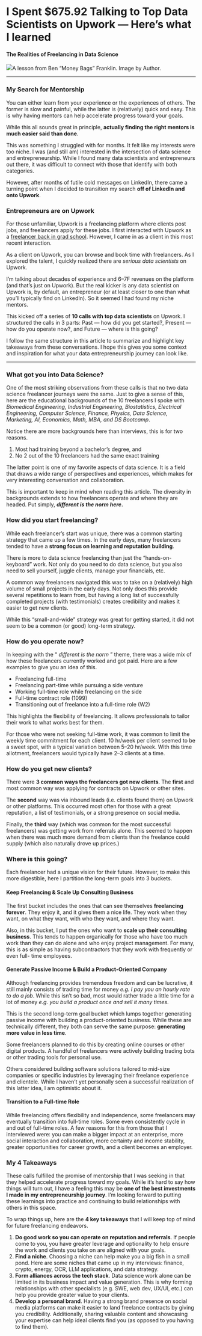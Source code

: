 # I Spent $675.92 Talking to Top Data Scientists on Upwork — Here’s what I learned
#### The Realities of Freelancing in Data Science

![](https://cdn-images-1.medium.com/max/800/1*7Gx8KkA5-Z3QUSn7FwjHow.png)A
lesson from Ben “Money Bags” Franklin. Image by Author.

* * *

### **My Search for Mentorship**

You can either learn from your experience or the experiences of others. The
former is slow and painful, while the latter is (relatively) quick and easy.
This is why having mentors can help accelerate progress toward your goals.

While this all sounds great in principle, **actually finding the right mentors
is much easier said than done**.  
  
This was something I struggled with for months. It felt like my interests were
too niche. I was (and still am) interested in the intersection of data science
and entrepreneurship. While I found many data scientists and entrepreneurs out
there, it was difficult to connect with those that identify with both
categories.

However, after months of futile cold messages on LinkedIn, there came a
turning point when I decided to transition my search **off of LinkedIn and
onto Upwork**.

### **Entrepreneurs are on Upwork**

For those unfamiliar, Upwork is a freelancing platform where clients post
jobs, and freelancers apply for these jobs. I first interacted with Upwork as
a [freelancer back in grad school](https://medium.com/the-data-entrepreneurs/how-to-start-freelancing-in-data-science-150551f25fda). However,
I came in as a client in this most recent interaction.

As a client on Upwork, you can browse and book time with freelancers. As I
explored the talent, I quickly realized there are _serious data scientists_ on
Upwork.

I’m talking about decades of experience and 6–7F revenues on the platform (and
that’s just on Upwork). But the real kicker is any data scientist on Upwork
is, by default, an entrepreneur (or at least closer to one than what you’ll
typically find on LinkedIn). So it seemed I had found my niche mentors.

This kicked off a series of **10 calls with top data scientists** on Upwork. I
structured the calls in 3 parts: Past — how did you get started?, Present —
how do you operate now?, and Future — where is this going?

I follow the same structure in this article to summarize and highlight key
takeaways from these conversations. I hope this gives you some context and
inspiration for what your data entrepreneurship journey can look like.

* * *

### **What got you into Data Science?**

One of the most striking observations from these calls is that no two data
science freelancer journeys were the same. Just to give a sense of this, here
are the educational backgrounds of the 10 freelancers I spoke with _Biomedical
Engineering, Industrial Engineering, Biostatistics, Electrical Engineering,
Computer Science, Finance, Physics, Data Science, Marketing, AI, Economics,
Math, MBA, and DS Bootcamp_.

Notice there are more backgrounds here than interviews, this is for two
reasons.

  1. Most had training beyond a bachelor’s degree, and
  2. No 2 out of the 10 freelancers had the same exact training

The latter point is one of my favorite aspects of data science. It is a field
that draws a wide range of perspectives and experiences, which makes for very
interesting conversation and collaboration.

This is important to keep in mind when reading this article. The diversity in
backgrounds extends to how freelancers operate and where they are headed. Put
simply, **_different is the norm here_.**

### **How did you start freelancing?**

While each freelancer’s start was unique, there was a common starting strategy
that came up a few times. In the early days, many freelancers tended to have a
**strong focus on learning and reputation building**.

There is more to data science freelancing than just the “hands-on-keyboard”
work. Not only do you need to do data science, but you also need to sell
yourself, juggle clients, manage your financials, etc.

A common way freelancers navigated this was to take on a (relatively) high
volume of small projects in the early days. Not only does this provide several
repetitions to learn from, but having a long list of successfully completed
projects (with testimonials) creates credibility and makes it easier to get
new clients.

While this “small-and-wide” strategy was great for getting started, it did not
seem to be a common (or good) long-term strategy.

### **How do you operate now?**

In keeping with the “ _different is the norm_ ” theme, there was a wide mix of
how these freelancers currently worked and got paid. Here are a few examples
to give you an idea of this.

  * Freelancing full-time
  * Freelancing part-time while pursuing a side venture
  * Working full-time role while freelancing on the side
  * Full-time contract role (1099)
  * Transitioning out of freelance into a full-time role (W2)

This highlights the flexibility of freelancing. It allows professionals to
tailor their work to what works best for them.

For those who were not seeking full-time work, it was common to limit the
weekly time commitment for each client. 10 hr/week per client seemed to be a
sweet spot, with a typical variation between 5–20 hr/week. With this time
allotment, freelancers would typically have 2–3 clients at a time.

### **How do you get new clients?**

There were **3 common ways the freelancers got new clients**. The **first**
and most common way was applying for contracts on Upwork or other sites.

The **second** way was via inbound leads (i.e. clients found them) on Upwork
or other platforms. This occurred most often for those with a great
reputation, a list of testimonials, or a strong presence on social media.

Finally, the **third** way (which was common for the most successful
freelancers) was getting work from referrals alone. This seemed to happen when
there was much more demand from clients than the freelance could supply (which
also naturally drove up prices.)

### **Where is this going?**

Each freelancer had a unique vision for their future. However, to make this
more digestible, here I partition the long-term goals into 3 buckets.

#### **Keep Freelancing & Scale Up Consulting Business**

The first bucket includes the ones that can see themselves **freelancing
forever**. They enjoy it, and it gives them a nice life. They work when they
want, on what they want, with who they want, and where they want.

Also, in this bucket, I put the ones who want to **scale up their consulting
business**. This tends to happen organically for those who have too much work
than they can do alone and who enjoy project management. For many, this is as
simple as having subcontractors that they work with frequently or even full-
time employees.

#### **Generate Passive Income & Build a Product-Oriented Company**

Although freelancing provides tremendous freedom and can be lucrative, it
still mainly consists of trading time for money _e.g. I pay you an hourly rate
to do a job_. While this isn’t so bad, most would rather trade a little time
for a lot of money _e.g. you build a product once and sell it many times_.

This is the second long-term goal bucket which lumps together generating
passive income with building a product-oriented business. While these are
technically different, they both can serve the same purpose: **generating more
value in less time**.

Some freelancers planned to do this by creating online courses or other
digital products. A handful of freelancers were actively building trading bots
or other trading tools for personal use.

Others considered building software solutions tailored to mid-size companies
or specific industries by leveraging their freelance experience and clientele.
While I haven’t yet personally seen a successful realization of this latter
idea, I am optimistic about it.

#### **Transition to a Full-time Role**

While freelancing offers flexibility and independence, some freelancers may
eventually transition into full-time roles. Some even consistently cycle in
and out of full-time roles. A few reasons for this from those that I
interviewed were: you can make a bigger impact at an enterprise, more social
interaction and collaboration, more certainty and income stability, greater
opportunities for career growth, and a client becomes an employer.

### **My 4 Takeaways**

These calls fulfilled the promise of mentorship that I was seeking in that
they helped accelerate progress toward my goals. While it’s hard to say how
things will turn out, I have a feeling this may be **one of the best
investments I made in my entrepreneurship journey**. I’m looking forward to
putting these learnings into practice and continuing to build relationships
with others in this space.

To wrap things up, here are the **4 key takeaways** that I will keep top of
mind for future freelancing endeavors.

  1. **Do good work so you can operate on reputation and referrals**. If people come to you, you have greater leverage and optionality to help ensure the work and clients you take on are aligned with your goals.
  2. **Find a niche**. Choosing a niche can help make you a big fish in a small pond. Here are some niches that came up in my interviews: finance, crypto, energy, OCR, LLM applications, and data strategy.
  3. **Form alliances across the tech stack**. Data science work alone can be limited in its business impact and value generation. This is why forming relationships with other specialists (e.g. SWE, web dev, UX/UI, etc.) can help you provide greater value to your clients.
  4. **Develop a personal brand**. Having a strong brand presence on social media platforms can make it easier to land freelance contracts by giving you credibility. Additionally, sharing valuable content and showcasing your expertise can help ideal clients find you (as opposed to you having to find them).